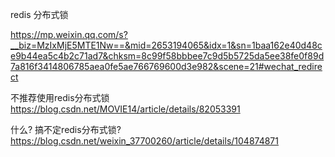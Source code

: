 

redis 分布式锁

https://mp.weixin.qq.com/s?__biz=MzIxMjE5MTE1Nw==&mid=2653194065&idx=1&sn=1baa162e40d48ce9b44ea5c4b2c71ad7&chksm=8c99f58bbbee7c9d5b5725da5ee38fe0f89d7a816f3414806785aea0fe5ae766769600d3e982&scene=21#wechat_redirect




不推荐使用redis分布式锁
https://blog.csdn.net/MOVIE14/article/details/82053391

什么? 搞不定redis分布式锁?
https://blog.csdn.net/weixin_37700260/article/details/104874871







